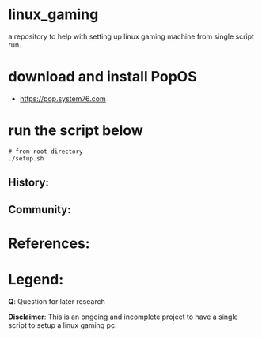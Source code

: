 # linux_gaming

a repository to help with setting up linux gaming machine from single script run.

# download and install PopOS
* https://pop.system76.com

# run the script below
```shell
# from root directory
./setup.sh
```

## History:


## Community:


# References:

# Legend:
**Q**: Question for later research

**Disclaimer**: This is an ongoing and incomplete project to have a single script to setup a linux gaming pc.
